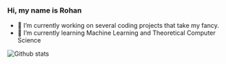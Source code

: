 ### Hi, my name is Rohan


- 🔭 I’m currently working on several coding projects that take my fancy.
- 🌱 I’m currently learning Machine Learning and Theoretical Computer Science


![Github stats](https://github-readme-stats.vercel.app/api?username=Rohan5manza&theme=cobalt&show_icons=true&count_private=true)
